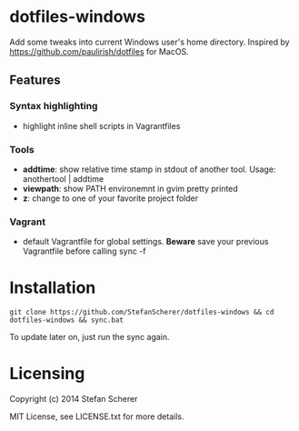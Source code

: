 # dotfiles-windows

Add some tweaks into current Windows user's home directory.
Inspired by <https://github.com/paulirish/dotfiles> for MacOS.

## Features
### Syntax highlighting

* highlight inline shell scripts in Vagrantfiles

### Tools

* **addtime**: show relative time stamp in stdout of another tool.
  Usage: anothertool | addtime
* **viewpath**: show PATH environemnt in gvim pretty printed
* **z**: change to one of your favorite project folder

### Vagrant

* default Vagrantfile for global settings. **Beware** save your previous Vagrantfile before calling sync -f

# Installation
    git clone https://github.com/StefanScherer/dotfiles-windows && cd dotfiles-windows && sync.bat

To update later on, just run the sync again.

# Licensing
Copyright (c) 2014 Stefan Scherer

MIT License, see LICENSE.txt for more details.
